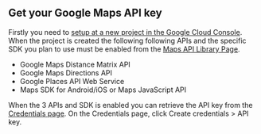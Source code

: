 ## Get your Google Maps API key

Firstly you need to [setup at a new project in the Google Cloud Console](https://developers.google.com/maps/gmp-get-started). When the project is created the following following APIs and the specific SDK you plan to use must be enabled from the [Maps API Library Page](https://console.cloud.google.com/apis/library?filter=category:maps).

* Google Maps Distance Matrix API
* Google Maps Directions API
* Google Places API Web Service
* Maps SDK for Android/iOS or Maps JavaScript API

When the 3 APIs and SDK is enabled you can retrieve the API key from the [Credentials page](https://console.cloud.google.com/project/_/apiui/credential). On the Credentials page, click Create credentials > API key.
